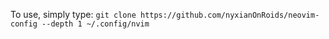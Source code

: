 To use, simply type:
```git clone https://github.com/nyxianOnRoids/neovim-config --depth 1 ~/.config/nvim```
